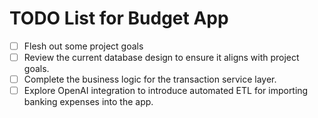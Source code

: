 # TODO List for Budget App

- [ ] Flesh out some project goals
- [ ] Review the current database design to ensure it aligns with project goals.
- [ ] Complete the business logic for the transaction service layer.
- [ ] Explore OpenAI integration to introduce automated ETL for importing banking expenses into the app.

